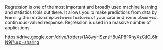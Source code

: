 
Regression is one of the most important and broadly used machine learning and statistics tools out there. It allows you to make predictions from data by learning the relationship between features of your data and some observed, continuous-valued response. Regression is used in a massive number of applications.





https://drive.google.com/drive/folders/1A8wyHSznsH8uAP8PRnyXzCtIO_6IrN9j?usp=sharing
